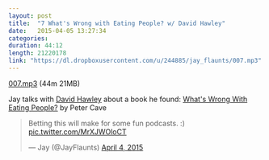 ```yaml
---
layout: post
title:  "7 What's Wrong with Eating People? w/ David Hawley"
date:   2015-04-05 13:27:34
categories: 
duration: 44:12
length: 21220178
link: "https://dl.dropboxusercontent.com/u/244885/jay_flaunts/007.mp3"
---
```


<a href="{{site.dropbox_url}}/007.mp3" target="_blank">007.mp3</a> (44m 21MB) 

Jay talks with [David Hawley](https://www.facebook.com/omahawley) about a book he found: 
[What's Wrong With Eating People?](http://www.amazon.com/Whats-Wrong-With-Eating-People/dp/1851686207)
by Peter Cave

<blockquote class="twitter-tweet" lang="en"><p>Betting this will make for some fun podcasts. :) <a href="http://t.co/MrXJWOloCT">pic.twitter.com/MrXJWOloCT</a></p>&mdash; Jay (@JayFlaunts) <a href="https://twitter.com/JayFlaunts/status/584393031614357504">April 4, 2015</a></blockquote>
<script async src="//platform.twitter.com/widgets.js" charset="utf-8"></script>


